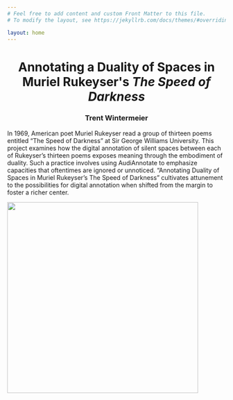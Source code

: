 ```yaml
---
# Feel free to add content and custom Front Matter to this file.
# To modify the layout, see https://jekyllrb.com/docs/themes/#overriding-theme-defaults

layout: home
---
```

<h1 align=center> Annotating a Duality of Spaces in Muriel Rukeyser's <em> The Speed of Darkness</em> </h1>

<h3 align=center>Trent Wintermeier </h3>


In 1969, American poet Muriel Rukeyser read a group of thirteen poems entitled “The Speed of Darkness” at Sir George Williams University. This project examines how the digital annotation of silent spaces between each of Rukeyser’s thirteen poems exposes meaning through the embodiment of duality. Such a practice involves using AudiAnnotate to emphasize capacities that oftentimes are ignored or unnoticed. “Annotating Duality of Spaces in Muriel Rukeyser’s The Speed of Darkness” cultivates attunement to the possibilities for digital annotation when shifted from the margin to foster a richer center.    

  
<img src= "https://user-images.githubusercontent.com/112954339/215891421-cf14cb1a-2cd2-4dbe-9393-24dce9abf6fa.png" max-width="600" height="440" align="center">


